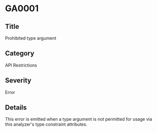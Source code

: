 # GA0001

## Title
Prohibited type argument

## Category
API Restrictions

## Severity
Error

## Details
This error is emitted when a type argument is not permitted for usage via this analyzer's type constraint attributes.
